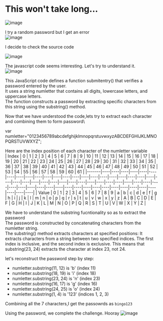 # This won't take long...

![image](https://github.com/user-attachments/assets/12965408-dfab-420f-82ff-369fdf53bbef)

I try a random password but I get an error\
![image](https://github.com/user-attachments/assets/0fb161ec-6cfd-4dae-bd14-70b11c89beac)

I decide to check the source code

![image](https://github.com/user-attachments/assets/7f97bb6d-7680-4ed1-a6be-2d5da924ff65)

The javascript code seems interesting. Let's try to understand it.\
![image](https://github.com/user-attachments/assets/41c39247-d5ad-45d7-9035-040d11c88504)

This JavaScript code defines a function submitentry() that verifies a password entered by the user.\
It uses a string numletter that contains all digits, lowercase letters, and uppercase letters. \
The function constructs a password by extracting specific characters from this string using the substring() method.

Now that we have understood the code,lets try to extract each character and combining them to form  password\

var numletter="0123456789abcdefghijklmnopqrstuvwxyzABCDEFGHIJKLMNOPQRSTUVWXYZ";

Here are the index position of each character of the numletter variable\
| Index |  0 |  1 |  2 |  3 |  4 |  5 |  6 |  7 |  8 |  9 | 10 | 11 | 12 | 13 | 14 | 15 | 16 | 17 | 18 | 19 | 20 | 21 | 22 | 23 | 24 | 25 | 26 | 27 | 28 | 29 | 30 | 31 | 32 | 33 | 34 | 35 | 36 | 37 | 38 | 39 | 40 | 41 | 42 | 43 | 44 | 45 | 46 | 47 | 48 | 49 | 50 | 51 | 52 | 53 | 54 | 55 | 56 | 57 | 58 | 59 | 60 | 61 |
|-------|----|----|----|----|----|----|----|----|----|----|----|----|----|----|----|----|----|----|----|----|----|----|----|----|----|----|----|----|----|----|----|----|----|----|----|----|----|----|----|----|----|----|----|----|----|----|----|----|----|----|----|----|----|----|----|----|----|----|
| Value |  0 |  1 |  2 |  3 |  4 |  5 |  6 |  7 |  8 |  9 |  a |  b |  c |  d |  e |  f |  g |  h |  i |  j |  k |  l |  m |  n |  o |  p |  q |  r |  s |  t |  u |  v |  w |  x |  y |  z |  A |  B |  C |  D |  E |  F |  G |  H |  I |  J |  K |  L |  M |  N |  O |  P |  Q |  R |  S |  T |  U |  V |  W |  X |  Y |  Z |

We have to understand the substring fucntionality so as to extract the password\
The password is constructed by concatenating characters from the numletter string.\
The substring() method extracts characters at specified positions:
It extracts characters from a string between two specified indices. The first index is inclusive, and the second index is exclusive. This means that substring(23, 24) extracts the character at index 23, not 24.

let's reconstruct the password step by step:

*    numletter.substring(11, 12) is 'b' (index 11)
*    numletter.substring(18, 19) is 'i' (index 18)
*    numletter.substring(23, 24) is 'n' (index 23)
*    numletter.substring(16, 17) is 'g' (index 16)
*    numletter.substring(24, 25) is 'o' (index 24)
*    numletter.substring(1, 4) is '123' (indices 1, 2, 3)

Combining all the 7 characters,I get the passowrds as `bingo123`

Using the password, we complete the challenge. Hooray
![image](https://github.com/user-attachments/assets/daf0ca52-204d-439b-8b39-549b0c511c13)

